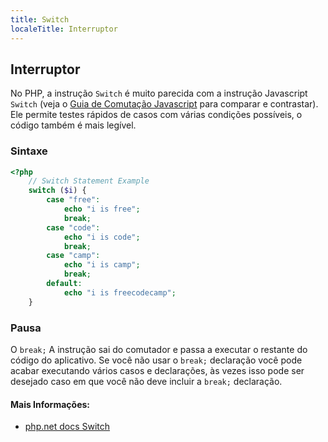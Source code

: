 ```yaml
---
title: Switch
localeTitle: Interruptor
---
```

## Interruptor

No PHP, a instrução `Switch` é muito parecida com a instrução Javascript `Switch` (veja o [Guia de Comutação Javascript](/javascript/switch-statements) para comparar e contrastar). Ele permite testes rápidos de casos com várias condições possíveis, o código também é mais legível.

### Sintaxe

```php
<?php 
    // Switch Statement Example 
    switch ($i) { 
        case "free": 
            echo "i is free"; 
            break; 
        case "code": 
            echo "i is code"; 
            break; 
        case "camp": 
            echo "i is camp"; 
            break; 
        default: 
            echo "i is freecodecamp"; 
    } 
```

### Pausa

O `break;` A instrução sai do comutador e passa a executar o restante do código do aplicativo. Se você não usar o `break;` declaração você pode acabar executando vários casos e declarações, às vezes isso pode ser desejado caso em que você não deve incluir a `break;` declaração.

#### Mais Informações:

*   [php.net docs Switch](https://secure.php.net/manual/en/control-structures.switch.php)